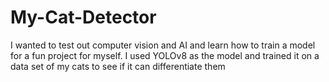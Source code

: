 # My-Cat-Detector
I wanted to test out computer vision and AI and learn how to train a model for a fun project for myself. I used YOLOv8 as the model and trained it on a data set of my cats to see if it can differentiate them
